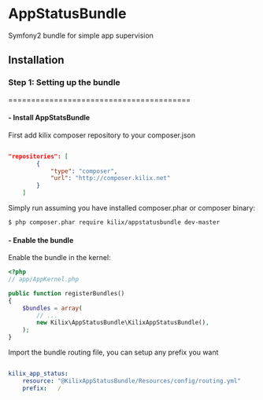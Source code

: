# AppStatusBundle

Symfony2 bundle for simple app supervision

## Installation 

### Step 1: Setting up the bundle
========================================

#### - Install AppStatsBundle

First add kilix composer repository to your composer.json

```json

"repositories": [
        {
            "type": "composer",
            "url": "http://composer.kilix.net"
        }
    ]

```

Simply run assuming you have installed composer.phar or composer binary:

``` bash
$ php composer.phar require kilix/appstatusbundle dev-master
```

#### - Enable the bundle

Enable the bundle in the kernel:

``` php
<?php
// app/AppKernel.php

public function registerBundles()
{
    $bundles = array(
        // ...
        new Kilix\AppStatusBundle\KilixAppStatusBundle(),
    );
}
```

Import the bundle routing file, you can setup any prefix you want

```yml

kilix_app_status:
    resource: "@KilixAppStatusBundle/Resources/config/routing.yml"
    prefix:   /
```